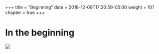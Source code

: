 +++
title = "Beginning"
date = 2018-12-09T17:20:59-05:00
weight = 101
chapter = true
+++

# In the beginning 

![](/intro-k8/images/docker/app2.png)
